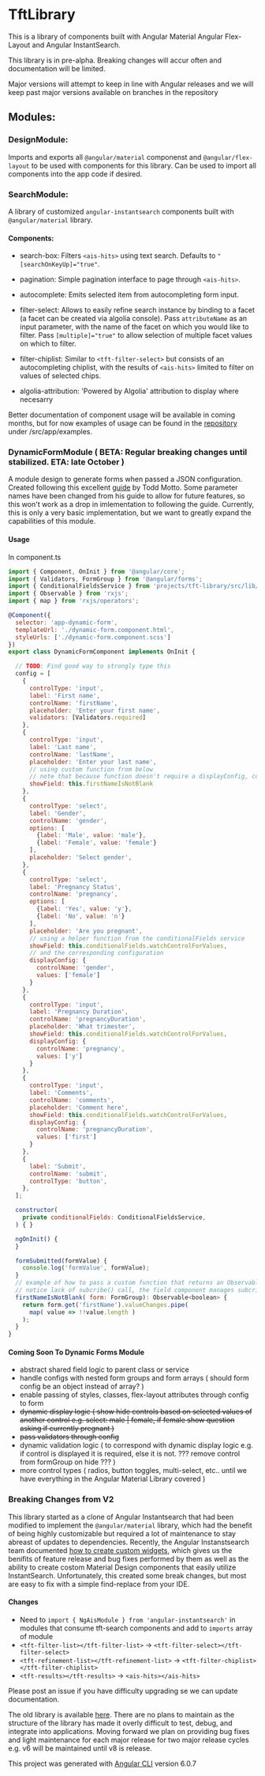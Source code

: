 # TftLibrary

This is a library of components built with Angular Material Angular Flex-Layout and Angular InstantSearch.

This library is in pre-alpha. Breaking changes will accur often and documentation will be limited.

Major versions will attempt to keep in line with Angular releases and we will keep past major versions available on branches in the repository

## Modules:

### DesignModule:
Imports and exports all `@angular/material` componenst and `@angular/flex-layout` to be used with components for this library. Can be used to import all components into the app code if desired.

### SearchModule:
A library of customized `angular-instantsearch` components built with `@angular/material` library.

  #### Components:
  - search-box: Filters `<ais-hits>` using text search. Defaults to `"[searchOnKeyUp]="true"`.

  - pagination: Simple pagination interface to page through `<ais-hits>`.

  - autocomplete: Emits selected item from autocompleting form input.

  - filter-select: Allows to easily refine search instance by binding to a facet (a facet can be created via algolia console). Pass `attributeName` as an input parameter, with the name of the facet on which you would like to filter. Pass `[multiple]="true"` to allow selection of multiple facet values on which to filter.

  - filter-chiplist: Similar to `<tft-filter-select>` but consists of an autocompleting chiplist, with the results of `<ais-hits>` limited to filter on values of selected chips.

  - algolia-attribution: 'Powered by Algolia' attribution to display where necesarry

  Better documentation of component usage will be available in coming months, but for now examples of usage can be found in the [repository](https://github.com/nayfin/tft-library) under /src/app/examples.

### DynamicFormModule ( BETA: Regular breaking changes until stabilized. ETA: late October )

A module design to generate forms when passed a JSON configuration. Created following this excellent [guide](https://toddmotto.com/angular-dynamic-components-forms) by Todd Motto. Some parameter names have been changed from his guide to allow for future features, so this won't work as a drop in imlementation to following the guide. Currently, this is only a very basic implementation, but we want to greatly expand the capabilities of this module.

#### Usage

In component.ts
```javascript
import { Component, OnInit } from '@angular/core';
import { Validators, FormGroup } from '@angular/forms';
import { ConditionalFieldsService } from 'projects/tft-library/src/lib/dynamic-form/conditional-fields.service';
import { Observable } from 'rxjs';
import { map } from 'rxjs/operators';

@Component({
  selector: 'app-dynamic-form',
  templateUrl: './dynamic-form.component.html',
  styleUrls: ['./dynamic-form.component.scss']
})
export class DynamicFormComponent implements OnInit {

  // TODO: Find good way to strongly type this
  config = [
    {
      controlType: 'input',
      label: 'First name',
      controlName: 'firstName',
      placeholder: 'Enter your first name',
      validators: [Validators.required]
    },
    {
      controlType: 'input',
      label: 'Last name',
      controlName: 'lastName',
      placeholder: 'Enter your last name',
      // using custom function from below
      // note that because function doesn't require a displayConfig, control config doesn't have a displayConfig prop
      showField: this.firstNameIsNotBlank
    },
    {
      controlType: 'select',
      label: 'Gender',
      controlName: 'gender',
      options: [
        {label: 'Male', value: 'male'},
        {label: 'Female', value: 'female'}
      ],
      placeholder: 'Select gender',
    },
    {
      controlType: 'select',
      label: 'Pregnancy Status',
      controlName: 'pregnancy',
      options: [
        {label: 'Yes', value: 'y'},
        {label: 'No', value: 'n'}
      ],
      placeholder: 'Are you pregnant',
      // using a helper function from the conditionalFields service
      showField: this.conditionalFields.watchControlForValues,
      // and the corresponding configuration
      displayConfig: {
        controlName: 'gender',
        values: ['female']
      }
    },
    {
      controlType: 'input',
      label: 'Pregnancy Duration',
      controlName: 'pregnancyDuration',
      placeholder: 'What trimester',
      showField: this.conditionalFields.watchControlForValues,
      displayConfig: {
        controlName: 'pregnancy',
        values: ['y']
      }
    },
    {
      controlType: 'input',
      label: 'Comments',
      controlName: 'comments',
      placeholder: 'Comment here',
      showField: this.conditionalFields.watchControlForValues,
      displayConfig: {
        controlName: 'pregnancyDuration',
        values: ['first']
      }
    },
    {
      label: 'Submit',
      controlName: 'submit',
      controlType: 'button',
    },
  ];

  constructor(
    private conditionalFields: ConditionalFieldsService,
  ) { }

  ngOnInit() {
  }

  formSubmitted(formValue) {
    console.log('formValue', formValue);
  }
  // example of how to pass a custom function that returns an Observable that resolves a boolean
  // notice lack of subcribe() call, the field component manages subcription for you
  firstNameIsNotBlank( form: FormGroup): Observable<boolean> {
    return form.get('firstName').valueChanges.pipe(
      map( value => !!value.length )
    );
  }
}
```

#### Coming Soon To Dynamic Forms Module
- abstract shared field logic to parent class or service
- handle configs with nested form groups and form arrays ( should form config be an object instead of array? )
- enable passing of styles, classes, flex-layout attributes through config to form
- ~~dynamic display logic ( show hide controls based on selected values of another control e.g. select: male | female, if female show question asking if currently pregnant )~~
- ~~pass validators through config~~
- dynamic validation logic ( to correspond with dynamic display logic e.g. if control is displayed it is required, else it is not. ??? remove control from formGroup on hide ??? )
- more control types ( radios, button toggles, multi-select, etc.. until we have everything in the Angular Material Library covered )


### Breaking Changes from V2

  This library started as a clone of Angular Instantsearch that had been modified to implement the `@angular/material` library, which had the benefit of being highly customizable but required a lot of maintenance to stay abreast of updates to dependencies. Recently, the Angular Instanstsearch team documented [how to create custom widgets](https://community.algolia.com/angular-instantsearch/guides/customize-widgets.html), which gives us the benifits of feature release and bug fixes performed by them as well as the ability to create costom Material Design components that easily utilize InstantSearch. Unfortunately, this created some break changes, but most are easy to fix with a simple find-replace from your IDE.

  #### Changes

  - Need to `import { NgAisModule } from 'angular-instantsearch'` in modules that consume tft-search components and add to `imports` array of module
  - `<tft-filter-list></tft-filter-list>` -> `<tft-filter-select></tft-filter-select>`
  - `<tft-refinement-list></tft-refinement-list>` -> `<tft-filter-chiplist></tft-filter-chiplist>`
  - `<tft-results></tft-results>` -> `<ais-hits></ais-hits>`

  Please post an issue if you have difficulty upgrading se we can update documentation.

  The old library is available [here](https://github.com/nayfin/tft-library-2.0.7). There are no plans to maintain as the structure of the library has made it overly difficult to test, debug, and integrate into applications. Moving forward we plan on providing bug fixes and light maintenance for each major release for two major release cycles e.g. v6 will be maintained until v8 is release.

This project was generated with [Angular CLI](https://github.com/angular/angular-cli) version 6.0.7